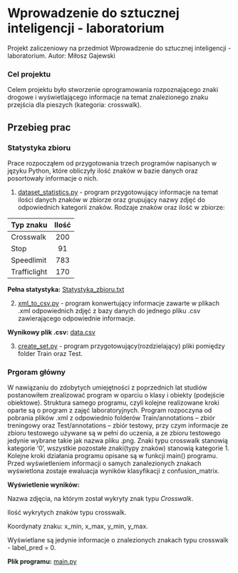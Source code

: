 # Wprowadzenie do sztucznej inteligencji - laboratorium
Projekt zaliczeniowy na przedmiot Wprowadzenie do sztucznej inteligencji - laboratorium. Autor: Miłosz Gajewski
### Cel projektu
Celem projektu było stworzenie oprogramowania rozpoznającego znaki drogowe i wyświetlającego informacje na temat znalezionego znaku przejścia dla pieszych (kategoria: crosswalk).
## Przebieg prac
### Statystyka zbioru
Prace rozpocząłem od przygotowania trzech programów napisanych w języku Python, które obliczyły ilość znaków w bazie danych oraz posortowały informacje o nich.

1. [dataset_statistics.py](https://github.com/mgmike1011/WDSI_projekt_lab/blob/main/dataset_statistics.py) - program przygotowujący informacje na temat ilości danych znaków w zbiorze oraz grupujący nazwy zdjęć do odpowiednich kategorii znaków. Rodzaje znaków oraz ilość w zbiorze:

| Typ znaku   | Ilość           |
| ------------- |:-------------:|
| Crosswalk    | 200 |
| Stop         |91   |
| Speedlimit   |783  |
| Trafficlight |170  |

**Pełna statystyka:** [Statystyka_zbioru.txt](https://github.com/mgmike1011/WDSI_projekt_lab/blob/main/Statystyka_zbioru.txt) 

2. [xml_to_csv.py](https://github.com/mgmike1011/WDSI_projekt_lab/blob/main/xml_to_csv.py) - program konwertujący informacje zawarte w plikach .xml odpowiednich zdjęć z bazy danych do jednego pliku .csv zawierającego odpowiednie informacje.

**Wynikowy plik .csv:** [data.csv](https://github.com/mgmike1011/WDSI_projekt_lab/blob/main/data.csv)

3. [create_set.py](https://github.com/mgmike1011/WDSI_projekt_lab/blob/main/create_set.py) - program przygotowujący(rozdzielający) pliki pomiędzy folder Train oraz Test.

### Prgoram główny
W nawiązaniu do zdobytych umiejętności z poprzednich lat studiów postanowiłem zrealizować program w oparciu o klasy i obiekty (podejście obiektowe). Struktura samego programu, czyli kolejne realizowane kroki oparte są o program z zajęć laboratoryjnych. Program rozpoczyna od pobrania plików .xml z odpowiednio folderów Train/annotations – zbiór treningowy oraz Test/annotations – zbiór testowy, przy czym informacje ze zbioru testowego używane są w pełni do uczenia, a ze zbioru testowego jedynie wybrane takie jak nazwa pliku .png. Znaki typu crosswalk stanowią kategorie ‘0’, wszystkie pozostałe znaki(typy znaków) stanowią kategorie 1. Kolejne kroki działania programu opisane są w funkcji main() programu. Przed wyświetleniem informacji o samych zanalezionych znakach wyświetlona zostaje ewaluacja wyników klasyfikacji z confusion_matrix.

**Wyświetlenie wyników:**

Nazwa zdjęcia, na którym został wykryty znak typu *Crosswalk*.

Ilość wykrytych znaków typu crosswalk.

Koordynaty znaku: x_min, x_max, y_min, y_max.

Wyświetlane są jedynie informacje o znalezionych znakach typu crosswalk - label_pred = 0.

**Plik programu:** [main.py](https://github.com/mgmike1011/WDSI_projekt_lab/blob/main/main.py) 
